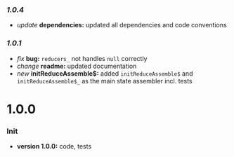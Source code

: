 ### _1.0.4_

- _update_ **dependencies:** updated all dependencies and code conventions

### _1.0.1_

- _fix_ **bug:** `reducers_` not handles `null` correctly
- _change_ **readme:** updated documentation
- _new_ **initReduceAssemble\$:** added `initReduceAssemble$` and `initReduceAssemble$_` as the main state assembler incl. tests

# **1.0.0**

### Init

- **version 1.0.0:** code, tests
